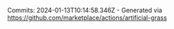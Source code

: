 Commits: 2024-01-13T10:14:58.346Z - Generated via https://github.com/marketplace/actions/artificial-grass
<br>

